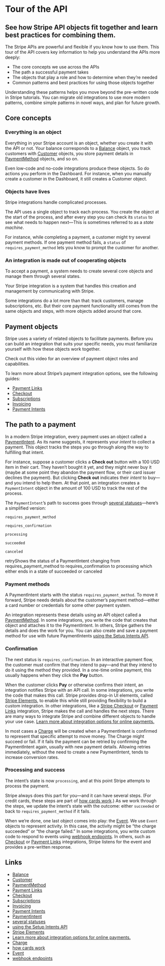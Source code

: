 # Tour of the API

## See how Stripe API objects fit together and learn best practices for combining them.

The Stripe APIs are powerful and flexible if you know how to use them. This tour
of the API covers key information to help you understand the APIs more deeply:

- The core concepts we use across the APIs
- The path a successful payment takes
- The objects that play a role and how to determine when they’re needed
- Common patterns and best practices for using those objects together

Understanding these patterns helps you move beyond the pre-written code in
Stripe tutorials. You can migrate old integrations to use more modern patterns,
combine simple patterns in novel ways, and plan for future growth.

## Core concepts

### Everything is an object

Everything in your Stripe account is an object, whether you create it with the
API or not. Your balance corresponds to a
[Balance](https://docs.stripe.com/api/balance) object, you track customers with
[Customer](https://docs.stripe.com/api/customers) objects, you store payment
details in [PaymentMethod](https://docs.stripe.com/api/payment_methods) objects,
and so on.

Even low-code and no-code integrations produce these objects. So do actions you
perform in the Dashboard. For instance, when you manually create a customer in
the Dashboard, it still creates a Customer object.

### Objects have lives

Stripe integrations handle complicated processes.

The API uses a single object to track each process. You create the object at the
start of the process, and after every step you can check its `status` to see
what needs to happen next—This is sometimes referred to as a *state machine*.

For instance, while completing a payment, a customer might try several payment
methods. If one payment method fails, a `status` of `requires_payment_method`
lets you know to prompt the customer for another.

### An integration is made out of cooperating objects

To accept a payment, a system needs to create several core objects and manage
them through several states.

Your Stripe integration is a system that handles this creation and management by
communicating with Stripe.

Some integrations do a lot more than that: track customers, manage
subscriptions, etc. But their core payment functionality still comes from the
same objects and steps, with more objects added around that core.

## Payment objects

Stripe uses a variety of related objects to facilitate payments. Before you can
build an integration that suits your specific needs, you must familiarize
yourself with how these objects work together.

Check out this video for an overview of payment object roles and capabilities.

To learn more about Stripe’s payment integration options, see the following
guides:

- [Payment Links](https://docs.stripe.com/payment-links)
- [Checkout](https://docs.stripe.com/payments/checkout)
- [Subscriptions](https://docs.stripe.com/billing)
- [Invoicing](https://docs.stripe.com/invoicing)
- [Payment Intents](https://docs.stripe.com/payments/payment-intents)

## The path to a payment

In a modern Stripe integration, every payment uses an object called a
[PaymentIntent](https://docs.stripe.com/api/payment_intents). As its name
suggests, it represents your *intent* to collect a payment. This object tracks
the steps you go through along the way to fulfilling that intent.

For instance, suppose a customer clicks a **Check out** button with a 100 USD
item in their cart. They haven’t bought it yet, and they might never buy it
(maybe at some point they abandon the payment flow, or their card issuer
declines the payment). But clicking **Check out** indicates their *intent* to
buy—and you intend to help them. At that point, an integration creates a
`PaymentIntent` object in the amount of 100 USD to track the rest of the
process.

The `PaymentIntent`’s path to success goes through [several
statuses](https://docs.stripe.com/payments/paymentintents/lifecycle)—here’s a
simplified version:

`requires_payment_method`

`requires_confirmation`

`processing`

`succeeded`

`canceled`

retryShows the status of a PaymentIntent changing from requires_payment_method
to requires_confirmation to processing which either ends in a state of succeeded
or canceled
### Payment methods

A PaymentIntent starts with the status `requires_payment_method`. To move it
forward, Stripe needs details about the customer’s payment method—either a card
number or credentials for some other payment system.

An integration represents these details using an API object called a
[PaymentMethod](https://docs.stripe.com/api/payment_methods). In some
integrations, you write the code that creates that object and attaches it to the
PaymentIntent. In others, Stripe gathers the details and does the work for you.
You can also create and save a payment method for use with future PaymentIntents
[using the Setup Intents API](https://docs.stripe.com/payments/setup-intents).

### Confirmation

The next status is `requires_confirmation`. In an interactive payment flow, the
customer must confirm that they intend to pay—and that they intend to do it
using the method they provided. In a one-time online payment, this usually
happens when they click the **Pay** button.

When the customer clicks **Pay** or otherwise confirms their intent, an
integration notifies Stripe with an API call. In some integrations, you write
the code that makes this call. Stripe provides drop-in UI elements, called
[Stripe Elements](https://docs.stripe.com/payments/elements), to enable this
while still providing flexibility to build a custom integration. In other
integrations, like a [Stripe
Checkout](https://docs.stripe.com/payments/checkout) or [Payment
Links](https://docs.stripe.com/payment-links) integration, Stripe makes the call
and handles the next steps. There are many ways to integrate Stripe and combine
different objects to handle your use case. [Learn more about integration options
for online payments.](https://docs.stripe.com/payments/online-payments)

In most cases a [Charge](https://docs.stripe.com/api/charges) will be created
when a PaymentIntent is confirmed to represent that specific attempt to move
money. The Charge might succeed or fail. If it fails the payment can be retried
by confirming the PaymentIntent again, usually with new payment details.
Allowing retries immediately, without the need to create a new PaymentIntent,
tends to increase conversion rates.

### Processing and success

The intent’s state is now `processing`, and at this point Stripe attempts to
process the payment.

Stripe always does this part for you—and it can have several steps. (For credit
cards, these steps are part of [how cards
work](https://docs.stripe.com/payments/cards/overview).) As we work through the
steps, we update the intent’s state with the outcome: either `succeeded` or back
to `requires_payment_method` if it fails.

When we’re done, one last object comes into play: the
[Event](https://docs.stripe.com/api/events). We use `Event` objects to represent
activity. In this case, the activity might be “the charge succeeded” or “the
charge failed.” In some integrations, you write custom code to respond to events
using [webhook endpoints](https://docs.stripe.com/webhooks). In others, such as
[Checkout](https://docs.stripe.com/payments/checkout) or [Payment
Links](https://docs.stripe.com/payment-links) integrations, Stripe listens for
the event and provides a pre-written response.

## Links

- [Balance](https://docs.stripe.com/api/balance)
- [Customer](https://docs.stripe.com/api/customers)
- [PaymentMethod](https://docs.stripe.com/api/payment_methods)
- [Payment Links](https://docs.stripe.com/payment-links)
- [Checkout](https://docs.stripe.com/payments/checkout)
- [Subscriptions](https://docs.stripe.com/billing)
- [Invoicing](https://docs.stripe.com/invoicing)
- [Payment Intents](https://docs.stripe.com/payments/payment-intents)
- [PaymentIntent](https://docs.stripe.com/api/payment_intents)
- [several statuses](https://docs.stripe.com/payments/paymentintents/lifecycle)
- [using the Setup Intents API](https://docs.stripe.com/payments/setup-intents)
- [Stripe Elements](https://docs.stripe.com/payments/elements)
- [Learn more about integration options for online
payments.](https://docs.stripe.com/payments/online-payments)
- [Charge](https://docs.stripe.com/api/charges)
- [how cards work](https://docs.stripe.com/payments/cards/overview)
- [Event](https://docs.stripe.com/api/events)
- [webhook endpoints](https://docs.stripe.com/webhooks)